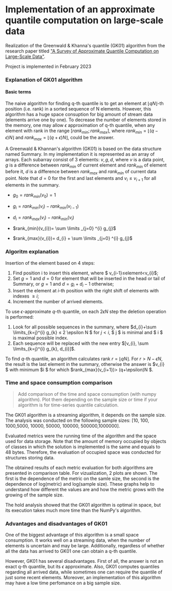# Implementation of an approximate quantile computation on large-scale data
Realization of the Greenwald & Khanna's quantile (GK01) algorithm from the research paper titled ["A Survey of Approximate Quantile Computation on Large-Scale Data"](https://arxiv.org/pdf/2004.08255.pdf).

Project is implemented in February 2023

### Explanation of GK01 algorithm

#### Basic terms

The naive algorithm for finding q-th quantile is to get an element at $⌊qN⌋$-th position (i.e. rank) in a sorted sequence of N elements.
However, this algorithm has a huge space consuption for big amount of stream data (elements arrive one by one). 
To decrease the number of elements stored in the memory, one may allow $\epsilon$ approximation of q-th quantile, when any element with rank in the range $[rank_{min}; rank_{max}]$, where $rank_{min} = ⌊(q-\epsilon)N⌋$ and $rank_{max} = ⌊(q+\epsilon)N⌋$, could be the answer.

A Greenwald & Khannan's algorithm (GK01) is based on the data structure named Summary. In my implementation it is represented as an array of arrays. Each subarray consist of 3 elements: $v, g, d$, where $v$ is a data point, $g$ is a difference between $rank_{min}$ of current element and $rank_{min}$ of element before it, $d$ is a difference between $rank_{max}$ and $rank_{min}$ of current data point. Note that $d=0$ for the first and last elements and $v_{i} ≤ v_{i+1}$ for all elements in the summary.

* $g_{0}=rank_{min}(v_{0})=1$

* $g_{i}=rank_{min}(v_{i})-rank_{min}(v_{i-1})$

* $d_{i}=rank_{max}(v_{i})-rank_{min}(v_{i})$

* $rank_{min}(v_{i})= \sum \limits _{j=0} ^{i} g_{j}$

* $rank_{max}(v_{i})= d_{i} + \sum \limits _{j=0} ^{i} g_{j}$


<!-- !!! * $err=\frac{\max \limits _{j \in N} (g_{j}+d_{j})}{2}$

* $rank(v_{i}) - err <= rank_{min}(v_{i}) <= rank(v_{i}) <= rank_{max}(v_{i}) <= rank(v_{i}) + err$ -->


### Algoritm explanation

Insertion of the element based on 4 steps:
1. Find position i to insert this element, where $ v_{i-1}≤element<v_{i}$;
2. Set $g=1$ and $d=0$ for element that will be inserted in the head or tail of Summary, or $g=1$ and $d=g_i+d_i-1$ otherwise;
3. Insert the element at $i$-th position with the right shift of elements with indexes $≥ i$;
4. Increment the number of arrived elements.

To use $\epsilon$-approximate $q$-th quantile, on each $2 \epsilon N$ step the deletion operation is performed:
1. Look for all possible sequences in the summary, where $d_{i}+\sum \limits_{k=j}^{i} g_{k} ≤ 2 \epsilon N $ for $j<i$, $ j $ is minimal and $ i $ is maximal possible index. 
2. Each sequence will be replaced with the new entry  $[v_{i}, \sum \limits_{k=j}^{i} g_{k}, d_{i}]$. 

To find $q$-th quantile, an algorithm calculates rank $r=⌊qN⌋$. For $r>N-\epsilon N$, the result is the last element in the summary, otherwise the answer is $v_{i} $ with minimum $i $ for which $rank_{max}(v_{i+1})> (q+\epsilon)N $.


### Time and space consumption comparison
> Add comparison of the time and space consumption (with numpy algorithm). Plot them depending on the sample size or time if your algorithm is for time-series quantile calculation.

The GK01 algorithm is a streaming algorithm, it depends on the sample size. The analysis was conducted on the following sample sizes: [10, 100, 1000,5000, 10000, 50000, 100000, 500000,1000000]. 

Evaluated metrics were the running time of the algorithm and the space used for data storage. Note that the amount of memory occupied by objects of classes in which the solution is implemented is the same and equals to 48 bytes. Therefore, the evaluation of occupied space was conducted for structures storing data. 

The obtained results of each metric evaluation for both algorithms are presented in comparison table. For vizualization, 2 plots are shown. The first is the dependence of the metric on the samle size, the second is the dependence of log(metric) and log(sample size). These graphs help to understand how different the values are and how the metric grows with the growing of the sample size. 

The hold analysis showed that the GK01 algorithm is optimal in space, but its execution takes much more time than the NumPy's algorithm. 

### Advantages and disadvantages of GK01

One of the biggest advantage of this algorithm is a small space consumption. It works well on a streaming data, when the number of elements is uncertain and may be large. Additionally, regardless of whether all the data has arrived to GK01 one can obtain a q-th quantile.

However, GK01 has several disadvantages. First of all, the answer is not an exact q-th quantile, but its $\epsilon$ approximate. Also, GK01 computes quantiles regarding all arrived data, while sometimes one can require the quantile of just some recent elements. Moreover, an implementation of this algorithm may have a low time perfomance on a big sample size.

